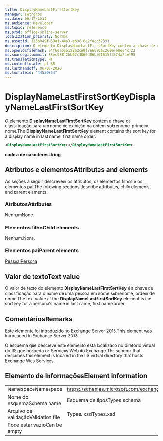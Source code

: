 ```yaml
---
title: DisplayNameLastFirstSortKey
manager: sethgros
ms.date: 09/17/2015
ms.audience: Developer
ms.topic: reference
ms.prod: office-online-server
localization_priority: Normal
ms.assetid: 113b049f-69a1-40a3-ab98-8a2facd32391
description: O elemento DisplayNameLastFirstSortKey contém a chave de classificação para um nome de exibição na ordem sobrenome, primeiro nome.
ms.openlocfilehash: 04f6ea5ab128a2ce9f7e6090ac260eae0ee4c722
ms.sourcegitcommit: 88ec988f2bb67c1866d06b361615f3674a24e795
ms.translationtype: MT
ms.contentlocale: pt-BR
ms.lasthandoff: 06/03/2020
ms.locfileid: "44530864"
---
```

# <a name="displaynamelastfirstsortkey"></a><span data-ttu-id="053df-103">DisplayNameLastFirstSortKey</span><span class="sxs-lookup"><span data-stu-id="053df-103">DisplayNameLastFirstSortKey</span></span>

<span data-ttu-id="053df-104">O elemento **DisplayNameLastFirstSortKey** contém a chave de classificação para um nome de exibição na ordem sobrenome, primeiro nome.</span><span class="sxs-lookup"><span data-stu-id="053df-104">The **DisplayNameLastFirstSortKey** element contains the sort key for a display name in last name, first name order.</span></span> 
  
```XML
<DisplayNameLastFirstSortKey></DisplayNameLastFirstSortKey>
```

 <span data-ttu-id="053df-105">**cadeia de caracteres**</span><span class="sxs-lookup"><span data-stu-id="053df-105">**string**</span></span>
## <a name="attributes-and-elements"></a><span data-ttu-id="053df-106">Atributos e elementos</span><span class="sxs-lookup"><span data-stu-id="053df-106">Attributes and elements</span></span>

<span data-ttu-id="053df-107">As seções a seguir descrevem os atributos, os elementos filhos e os elementos pai.</span><span class="sxs-lookup"><span data-stu-id="053df-107">The following sections describe attributes, child elements, and parent elements.</span></span>
  
### <a name="attributes"></a><span data-ttu-id="053df-108">Atributos</span><span class="sxs-lookup"><span data-stu-id="053df-108">Attributes</span></span>

<span data-ttu-id="053df-109">Nenhum</span><span class="sxs-lookup"><span data-stu-id="053df-109">None.</span></span>
  
### <a name="child-elements"></a><span data-ttu-id="053df-110">Elementos filho</span><span class="sxs-lookup"><span data-stu-id="053df-110">Child elements</span></span>

<span data-ttu-id="053df-111">Nenhum.</span><span class="sxs-lookup"><span data-stu-id="053df-111">None.</span></span>
  
### <a name="parent-elements"></a><span data-ttu-id="053df-112">Elementos pai</span><span class="sxs-lookup"><span data-stu-id="053df-112">Parent elements</span></span>

[<span data-ttu-id="053df-113">Pessoal</span><span class="sxs-lookup"><span data-stu-id="053df-113">Persona</span></span>](persona.md)
  
## <a name="text-value"></a><span data-ttu-id="053df-114">Valor de texto</span><span class="sxs-lookup"><span data-stu-id="053df-114">Text value</span></span>

<span data-ttu-id="053df-115">O valor de texto do elemento **DisplayNameLastFirstSortKey** é a chave de classificação para o nome de uma pessoa em nome sobrenome, ordem de nome.</span><span class="sxs-lookup"><span data-stu-id="053df-115">The text value of the **DisplayNameLastFirstSortKey** element is the sort key for a persona's name in last name, first name order.</span></span> 
  
## <a name="remarks"></a><span data-ttu-id="053df-116">Comentários</span><span class="sxs-lookup"><span data-stu-id="053df-116">Remarks</span></span>

<span data-ttu-id="053df-117">Este elemento foi introduzido no Exchange Server 2013.</span><span class="sxs-lookup"><span data-stu-id="053df-117">This element was introduced in Exchange Server 2013.</span></span>
  
<span data-ttu-id="053df-118">O esquema que descreve este elemento está localizado no diretório virtual do IIS que hospeda os Serviços Web do Exchange.</span><span class="sxs-lookup"><span data-stu-id="053df-118">The schema that describes this element is located in the IIS virtual directory that hosts Exchange Web Services.</span></span>
  
## <a name="element-information"></a><span data-ttu-id="053df-119">Elemento de informações</span><span class="sxs-lookup"><span data-stu-id="053df-119">Element information</span></span>

|||
|:-----|:-----|
|<span data-ttu-id="053df-120">Namespace</span><span class="sxs-lookup"><span data-stu-id="053df-120">Namespace</span></span>  <br/> |https://schemas.microsoft.com/exchange/services/2006/types  <br/> |
|<span data-ttu-id="053df-121">Nome do esquema</span><span class="sxs-lookup"><span data-stu-id="053df-121">Schema name</span></span>  <br/> |<span data-ttu-id="053df-122">Esquema de tipos</span><span class="sxs-lookup"><span data-stu-id="053df-122">Types schema</span></span>  <br/> |
|<span data-ttu-id="053df-123">Arquivo de validação</span><span class="sxs-lookup"><span data-stu-id="053df-123">Validation file</span></span>  <br/> |<span data-ttu-id="053df-124">Types. xsd</span><span class="sxs-lookup"><span data-stu-id="053df-124">Types.xsd</span></span>  <br/> |
|<span data-ttu-id="053df-125">Pode estar vazio</span><span class="sxs-lookup"><span data-stu-id="053df-125">Can be empty</span></span>  <br/> ||
   

